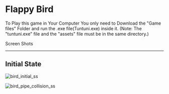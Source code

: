 # Flappy Bird

To Play this game in Your Computer You only need to Download the "Game files" Folder and run the .exe file(Tuntuni.exe) inside it.
(Note: The "tuntuni.exe" file and the "assets" file must be in the same directory.)

Screen Shots
__________________________

## Initial State
![bird_initial_ss](https://github.com/user-attachments/assets/6f2349ed-a01c-4cd2-a44b-8edeaa8fca35)


![bird_pipe_collision_ss](https://github.com/user-attachments/assets/96dd9b8f-8ad4-4002-bf51-22c522d212cb)
